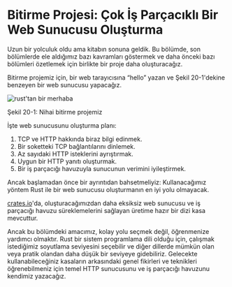 # Bitirme Projesi: Çok İş Parçacıklı Bir Web Sunucusu Oluşturma

Uzun bir yolculuk oldu ama kitabın sonuna geldik. 
Bu bölümde, son bölümlerde ele aldığımız bazı kavramları göstermek ve daha önceki bazı bölümleri
özetlemek için birlikte bir proje daha oluşturacağız.

Bitirme projemiz için, bir web tarayıcısına “hello” yazan ve 
Şekil 20-1'dekine benzeyen bir web sunucusu yapacağız.

![rust'tan bir merhaba](img/trpl20-01.png)

<span class="caption">Şekil 20-1: Nihai bitirme projemiz</span>

İşte web sunucusunu oluşturma planı:

1. TCP ve HTTP hakkında biraz bilgi edinmek.
2. Bir soketteki TCP bağlantılarını dinlemek.
3. Az sayıdaki HTTP isteklerini ayrıştırmak.
4. Uygun bir HTTP yanıtı oluşturmak.
5. Bir iş parçacığı havuzuyla sunucunun verimini iyileştirmek.

Ancak başlamadan önce bir ayrıntıdan bahsetmeliyiz: 
Kullanacağımız yöntem Rust ile bir web sunucusu oluşturmanın en iyi yolu olmayacak. 

[crates.io](https://crates.io/)'da, oluşturacağımızdan daha eksiksiz web sunucusu ve 
iş parçacığı havuzu süreklemelerini sağlayan üretime hazır bir dizi kasa mevcuttur.

Ancak bu bölümdeki amacımız, kolay yolu seçmek değil, 
öğrenmenize yardımcı olmaktır. Rust bir sistem programlama dili olduğu için, 
çalışmak istediğimiz soyutlama seviyesini seçebilir ve diğer dillerde mümkün olan 
veya pratik olandan daha düşük bir seviyeye gidebiliriz. Gelecekte kullanabileceğiniz kasaların 
arkasındaki genel fikirleri ve teknikleri öğrenebilmeniz için temel HTTP sunucusunu ve 
iş parçacığı havuzunu kendimiz yazacağız.
